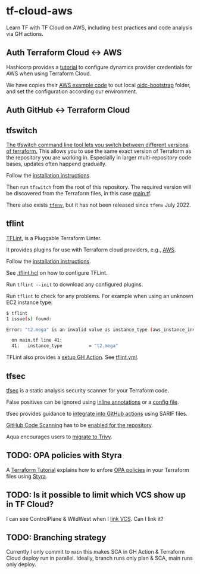 # tf-cloud-aws

Learn TF with TF Cloud on AWS, including best practices and code analysis via
GH actions.

## Auth Terraform Cloud <-> AWS

Hashicorp provides a [tutorial](https://developer.hashicorp.com/terraform/cloud-docs/workspaces/dynamic-provider-credentials/aws-configuration)
to configure dynamics provider credentials for AWS when using Terraform Cloud.

We have copies their [AWS example code](https://github.com/hashicorp/terraform-dynamic-credentials-setup-examples/tree/main/aws)
to out local [oidc-bootstrap](./oidc-bootstrap/README.md) folder, and set the
configuration according our environment.

## Auth GitHub <-> Terraform Cloud

## tfswitch

[The tfswitch command line tool lets you switch between different versions of terraform.](https://tfswitch.warrensbox.com/)
This allows you to use the same exact version of Terraform as the repository you are working in.
Especially in larger multi-repository code bases, updates often happend gradually.

Follow the [installation instructions](https://tfswitch.warrensbox.com/Install/).

Then run `tfswitch` from the root of this repository.
The required version will be discovered from the Terraform files, in this case [main.tf](main.tf).

There also exists [`tfenv`](https://github.com/tfutils/tfenv), but it has not been released since `tfenv` July 2022.

## tflint

[TFLint](https://github.com/terraform-linters/tflint), is a Pluggable Terraform Linter.

It provides plugins for use with Terraform cloud providers, e.g., [AWS](https://github.com/terraform-linters/tflint-ruleset-aws).

Follow the [installation instructions](https://github.com/terraform-linters/tflint?tab=readme-ov-file#installation).

See [.tflint.hcl](.tflint.hcl) on how to configure TFLint.

Run `tflint --init` to download any configured plugins.

Run `tflint` to check for any problems. For example when using an unknown EC2 instance type:

```sh
$ tflint
1 issue(s) found:

Error: "t2.mega" is an invalid value as instance_type (aws_instance_invalid_type)

  on main.tf line 41:
  41:   instance_type          = "t2.mega"
```

TFLint also provides a [setup GH Action](https://github.com/terraform-linters/setup-tflint).
See [tflint.yml](.github/workflows/tflint.yml).

## tfsec

[tfsec](https://aquasecurity.github.io/tfsec/latest/) is a static analysis security scanner for your Terraform code.

False positives can be ignored using [inline annotations](https://aquasecurity.github.io/tfsec/latest/guides/configuration/ignores/)
or a [config file](https://aquasecurity.github.io/tfsec/latest/guides/configuration/config/).

tfsec provides guidance to [integrate into GitHub actions](https://aquasecurity.github.io/tfsec/latest/guides/github-actions/github-action/) using SARIF files.

[GitHub Code Scanning](https://docs.github.com/en/code-security/code-scanning/introduction-to-code-scanning/about-code-scanning) has to be [enabled for the repository](https://github.com/datosh/tf-cloud-aws/security/code-scanning).

Aqua encourages users to [migrate to Trivy](https://aquasecurity.github.io/tfsec/latest/guides/trivy/).

## TODO: OPA policies with Styra

A [Terraform Tutorial](https://developer.hashicorp.com/terraform/tutorials/automation/validation-enforcement)
explains how to enfore
[OPA policies](https://www.openpolicyagent.org/docs/latest/policy-language/)
in your Terraform files using
[Styra](https://signup.styra.com/).

## TODO: Is it possible to limit which VCS show up in TF Cloud?

I can see ControlPlane & WildWest when I
[link VCS](https://app.terraform.io/app/datosh/workspaces/tf-cloud-aws/settings/version-control).
Can I link it?

## TODO: Branching strategy

Currently I only commit to `main` this makes SCA in GH Action & Terraform Cloud deploy run in parallel.
Ideally, branch runs only plan & SCA, main runs only deploy.
